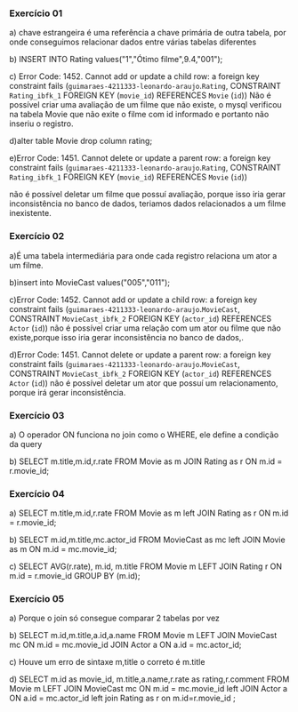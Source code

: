 ### Exercício 01

a) chave estrangeira é uma referência a chave primária de outra tabela, por onde conseguimos relacionar dados entre várias tabelas diferentes

b) INSERT INTO Rating values("1","Ótimo filme",9.4,"001");

c) Error Code: 1452. Cannot add or update a child row: a foreign key constraint fails (`guimaraes-4211333-leonardo-araujo`.`Rating`, CONSTRAINT `Rating_ibfk_1` FOREIGN KEY (`movie_id`) REFERENCES `Movie` (`id`))
Não é possível criar uma avaliação de um filme que não existe, o mysql verificou na tabela Movie que não exite o filme com id informado e portanto não inseriu o registro.

d)alter table Movie drop column rating;

e)Error Code: 1451. Cannot delete or update a parent row: a foreign key constraint fails (`guimaraes-4211333-leonardo-araujo`.`Rating`, CONSTRAINT `Rating_ibfk_1` FOREIGN KEY (`movie_id`) REFERENCES `Movie` (`id`))

não é possível deletar um filme  que possuí avaliação, porque isso iria gerar inconsistência no banco de dados, teriamos dados relacionados a um filme inexistente.

### Exercício 02

a)É uma tabela intermediária para onde cada registro relaciona um ator a um filme.

b)insert into MovieCast values("005","011");

c)Error Code: 1452. Cannot add or update a child row: a foreign key constraint fails (`guimaraes-4211333-leonardo-araujo`.`MovieCast`, CONSTRAINT `MovieCast_ibfk_2` FOREIGN KEY (`actor_id`) REFERENCES `Actor` (`id`))
não é possível  criar uma relação com um ator ou filme que não existe,porque isso iria gerar inconsistência no banco de dados,.

d)Error Code: 1451. Cannot delete or update a parent row: a foreign key constraint fails (`guimaraes-4211333-leonardo-araujo`.`MovieCast`, CONSTRAINT `MovieCast_ibfk_2` FOREIGN KEY (`actor_id`) REFERENCES `Actor` (`id`))
não é possível deletar um ator que possuí um relacionamento, porque irá gerar  inconsistência.

### Exercício 03

a) O operador ON funciona no join como o WHERE, ele define a condição da query

b) SELECT m.title,m.id,r.rate FROM Movie as m
 JOIN Rating as r
ON m.id = r.movie_id;

### Exercício 04
a) SELECT m.title,m.id,r.rate FROM Movie as m
 left JOIN Rating as r
ON m.id = r.movie_id;

b) SELECT m.id,m.title,mc.actor_id  FROM MovieCast as mc
 left JOIN Movie as m
ON m.id = mc.movie_id;

c) SELECT AVG(r.rate), m.id, m.title FROM Movie m
LEFT JOIN Rating r ON m.id = r.movie_id
GROUP BY (m.id);

### Exercício 05

a) Porque o join só consegue comparar 2 tabelas por vez

b) SELECT m.id,m.title,a.id,a.name FROM Movie m
LEFT JOIN MovieCast mc ON m.id = mc.movie_id
JOIN Actor a ON a.id = mc.actor_id;

c) Houve um erro de sintaxe  m,title o correto é m.title

d) SELECT m.id as movie_id, m.title,a.name,r.rate as rating,r.comment FROM Movie m
LEFT JOIN MovieCast mc ON m.id = mc.movie_id
left JOIN Actor a ON a.id = mc.actor_id
left join Rating as r on m.id=r.movie_id ;
